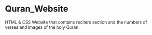 # Quran_Website
HTML &amp; CSS Website that contains reciters section and the numbers of verses and images of the holy Quran.
